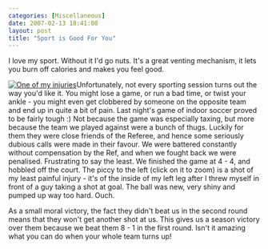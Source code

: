 ```yaml
---
categories: [Miscellaneous]
date: 2007-02-13 18:41:08
layout: post
title: "Sport is Good For You"
---
```

I love my sport. Without it I'd go nuts. It's a great venting mechanism, it lets you burn off calories and makes you feel good.

<a href="/uploads/2007/02/leg.jpg" title="One of my injuries" rel="lightbox"><img src="/uploads/2007/02/leg.thumbnail.jpg" alt="One of my injuries" class="InlineImageLeft" /></a>Unfortunately, not every sporting session turns out the way you'd like it. You might lose a game, or run a bad time, or twist your ankle - you might even get clobbered by someone on the opposite team and end up in quite a bit of pain.  Last night's game of indoor soccer proved to be fairly tough :) Not because the game was especially taxing, but more because the team we played against were a bunch of thugs. Luckily for them they were close friends of the Referee, and hence some seriously dubious calls were made in their favour. We were battered constantly without compensation by the Ref, and when we fought back we were penalised. Frustrating to say the least. We finished the game at 4 - 4, and hobbled off the court. The piccy to the left (click on it to zoom) is a shot of my least painful injury - it's of the inside of my left leg after I threw myself in front of a guy taking a shot at goal. The ball was new, very shiny and pumped up way too hard.  Ouch.

As a small moral victory, the fact they didn't beat us in the second round means that they won't get another shot at us. This gives us a season victory over them because we beat them 8 - 1 in the first round. Isn't it amazing what you can do when your whole team turns up!
